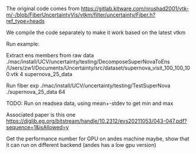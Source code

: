 The original code comes from 
https://gitlab.kitware.com/nrushad2001/vtk-m/-/blob/FiberUncertaintyVis/vtkm/filter/uncertainty/Fiber.h?ref_type=heads

We compile the code separately to make it work based on the latest vtkm

Run example:

Extract ens members from raw data
./mac/install/UCV/uncertainty/testing/DecomposeSuperNovaToEns /Users/zw1/Documents/Uncertainty/src/dataset/supernova_visit_100_100_100.vtk 4 supernova_25_data


Run fiber exp
./mac/install/UCV/uncertainty/testing/TestSuperNova ./supernova_25_data 64

TODO:
Run on readsea data, using mean+-stdev to get min and max

Associated paper is this one
https://diglib.eg.org/bitstream/handle/10.2312/evs20211053/043-047.pdf?sequence=1&isAllowed=y

Get the performance number for GPU on andes machine maybe, show that it can run on different backend (andes has a low gpu version)
